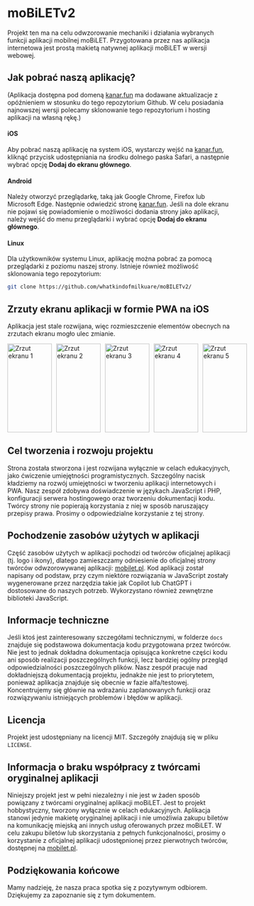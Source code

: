 # moBiLETv2

Projekt ten ma na celu odwzorowanie mechaniki i działania wybranych funkcji aplikacji mobilnej moBiLET. Przygotowana przez nas aplikacja internetowa jest prostą makietą natywnej aplikacji moBiLET w wersji webowej.

## Jak pobrać naszą aplikację?
(Aplikacja dostępna pod domeną [kanar.fun](https://kanar.fun) ma dodawane aktualizacje z opóźnieniem w stosunku do tego repozytorium Github. W celu posiadania najnowszej wersji polecamy sklonowanie tego repozytorium i hosting aplikacji na własną rękę.)

#### iOS
Aby pobrać naszą aplikację na system iOS, wystarczy wejść na [kanar.fun](https://kanar.fun), kliknąć przycisk udostępniania na środku dolnego paska Safari, a następnie wybrać opcję **Dodaj do ekranu głównego**.

#### Android
Należy otworzyć przeglądarkę, taką jak Google Chrome, Firefox lub Microsoft Edge. Następnie odwiedzić stronę [kanar.fun](https://kanar.fun). Jeśli na dole ekranu nie pojawi się powiadomienie o możliwości dodania strony jako aplikacji, należy wejść do menu przeglądarki i wybrać opcję **Dodaj do ekranu głównego**.

#### Linux
Dla użytkowników systemu Linux, aplikację można pobrać za pomocą przeglądarki z poziomu naszej strony. Istnieje również możliwość sklonowania tego repozytorium:

```bash
git clone https://github.com/whatkindofmilkuare/moBILETv2/
```



## Zrzuty ekranu aplikacji w formie PWA na iOS
Aplikacja jest stale rozwijana, więc rozmieszczenie elementów obecnych na zrzutach ekranu mogło ulec zmianie.

<p style="display: flex; gap: 10px;">
<img src="https://kanar.fun/img/app_ss/app_ss_1.PNG" alt="Zrzut ekranu 1" width="100" height="200">
<img src="https://kanar.fun/img/app_ss/app_ss_2.PNG" alt="Zrzut ekranu 2" width="100" height="200">
<img src="https://kanar.fun/img/app_ss/app_ss_3.PNG" alt="Zrzut ekranu 3" width="100" height="200">
<img src="https://kanar.fun/img/app_ss/app_ss_4.PNG" alt="Zrzut ekranu 4" width="100" height="200">
<img src="https://kanar.fun/img/app_ss/app_ss_5.PNG" alt="Zrzut ekranu 5" width="100" height="200">
</p>

## Cel tworzenia i rozwoju projektu
Strona została stworzona i jest rozwijana wyłącznie w celach edukacyjnych, jako ćwiczenie umiejętności programistycznych. Szczególny nacisk kładziemy na rozwój umiejętności w tworzeniu aplikacji internetowych i PWA. Nasz zespół zdobywa doświadczenie w językach JavaScript i PHP, konfiguracji serwera hostingowego oraz tworzeniu dokumentacji kodu. Twórcy strony nie popierają korzystania z niej w sposób naruszający przepisy prawa. Prosimy o odpowiedzialne korzystanie z tej strony.

## Pochodzenie zasobów użytych w aplikacji
Część zasobów użytych w aplikacji pochodzi od twórców oficjalnej aplikacji (tj. logo i ikony), dlatego zamieszczamy odniesienie do oficjalnej strony twórców odwzorowywanej aplikacji: [mobilet.pl](https://mobilet.pl). Kod aplikacji został napisany od podstaw, przy czym niektóre rozwiązania w JavaScript zostały wygenerowane przez narzędzia takie jak Copilot lub ChatGPT i dostosowane do naszych potrzeb. Wykorzystano również zewnętrzne biblioteki JavaScript.

## Informacje techniczne
Jeśli ktoś jest zainteresowany szczegółami technicznymi, w folderze `docs` znajduje się podstawowa dokumentacja kodu przygotowana przez twórców. Nie jest to jednak dokładna dokumentacja opisująca konkretne części kodu ani sposób realizacji poszczególnych funkcji, lecz bardziej ogólny przegląd odpowiedzialności poszczególnych plików. Nasz zespół pracuje nad dokładniejszą dokumentacją projektu, jednakże nie jest to priorytetem, ponieważ aplikacja znajduje się obecnie w fazie alfa/testowej. Koncentrujemy się głównie na wdrażaniu zaplanowanych funkcji oraz rozwiązywaniu istniejących problemów i błędów w aplikacji.

## Licencja
Projekt jest udostępniany na licencji MIT. Szczegóły znajdują się w pliku `LICENSE`.

## Informacja o braku współpracy z twórcami oryginalnej aplikacji

Niniejszy projekt jest w pełni niezależny i nie jest w żaden sposób powiązany z twórcami oryginalnej aplikacji moBiLET. Jest to projekt hobbystyczny, tworzony wyłącznie w celach edukacyjnych. Aplikacja stanowi jedynie makietę oryginalnej aplikacji i nie umożliwia zakupu biletów na komunikację miejską ani innych usług oferowanych przez moBiLET. W celu zakupu biletów lub skorzystania z pełnych funkcjonalności, prosimy o korzystanie z oficjalnej aplikacji udostępnionej przez pierwotnych twórców, dostępnej na [mobilet.pl](https://mobilet.pl).

## Podziękowania końcowe
Mamy nadzieję, że nasza praca spotka się z pozytywnym odbiorem. Dziękujemy za zapoznanie się z tym dokumentem.